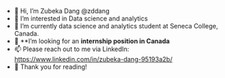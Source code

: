 - 👋 Hi, I’m Zubeka Dang @zddang
- 👀 I’m interested in Data science and analytics
- 🌱 I’m currently data science and analytics student at Seneca College, Canada. 
- 💞️ **I’m looking for an **internship position in Canada**
- 📫 Please reach out to me via LinkedIn: https://www.linkedin.com/in/zubeka-dang-95193a2b/
- 💞️ Thank you for reading!

<!---
zddang/zddang is a ✨ special ✨ repository because its `README.md` (this file) appears on your GitHub profile.
You can click the Preview link to take a look at your changes.
--->
